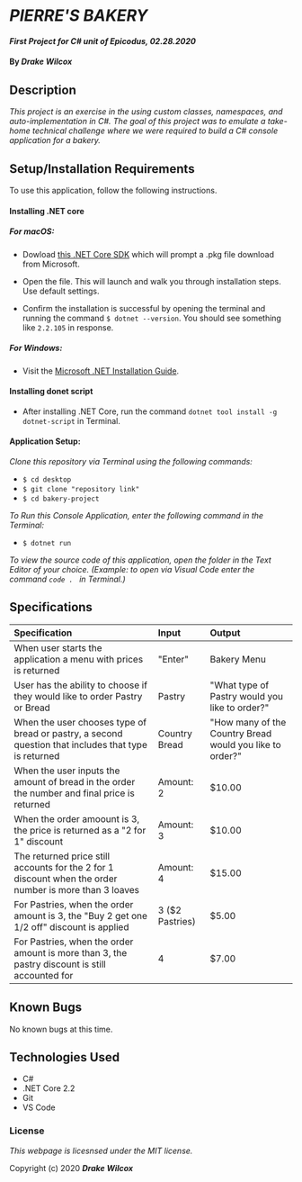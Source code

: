 # _PIERRE'S BAKERY_

#### _First Project for C# unit of Epicodus, 02.28.2020_

#### By _**Drake Wilcox**_

## Description

_This project is an exercise in the using custom classes, namespaces, and auto-implementation in C#. The goal of this project was to emulate a take-home technical challenge where we were required to build a C# console application for a bakery._

## Setup/Installation Requirements

To use this application, follow the following instructions. 

#### Installing .NET core

##### For macOS: 

* Dowload [this .NET Core SDK](https://dotnet.microsoft.com/download/thank-you/dotnet-sdk-2.2.106-macos-x64-installer) which will prompt a .pkg file download from Microsoft.

* Open the file. This will launch and walk you through installation steps. Use default settings. 

* Confirm the installation is successful by opening the terminal and running the command ``$ dotnet --version``. You should see something like ``2.2.105`` in response.

##### For Windows: 
* Visit the [Microsoft .NET Installation Guide](https://docs.microsoft.com/en-us/dotnet/framework/install/).

#### Installing donet script

* After installing .NET Core, run the command `` dotnet tool install -g dotnet-script `` in Terminal. 

#### Application Setup:
_Clone this repository via Terminal using the following commands:_
* ``$ cd desktop``
* ``$ git clone "repository link" ``
* ``$ cd bakery-project``

_To Run this Console Application, enter the following command in the Terminal:_

* ``$ dotnet run``

_To view the source code of this application, open the folder in the Text Editor of your choice. (Example: to open via Visual Code enter the command ``code . `` in Terminal.)_


## Specifications

| Specification | Input | Output |
|:--------------|:------|:-------|
| When user starts the application a menu with prices is returned | "Enter" | Bakery Menu|
| User has the ability to choose if they would like to order Pastry or Bread | Pastry | "What type of Pastry would you like to order?"
| When the user chooses type of bread or pastry, a second question that includes that type is returned | Country Bread | "How many of the Country Bread would you like to order?" |
| When the user inputs the amount of bread in the order the number and final price is returned | Amount: 2 | $10.00 |
| When the order amoount is 3, the price is returned as a "2 for 1" discount | Amount: 3 | $10.00 |
| The returned price still accounts for the 2 for 1 discount when the order number is more than 3 loaves | Amount: 4 | $15.00 |
| For Pastries, when the order amount is 3, the "Buy 2 get one 1/2 off" discount is applied | 3 ($2 Pastries) | $5.00 |
| For Pastries, when the order amount is more than 3, the pastry discount is still accounted for | 4 | $7.00 | 

## Known Bugs
No known bugs at this time. 

## Technologies Used

* C#
* .NET Core 2.2
* Git
* VS Code

### License

*This webpage is licesnsed under the MIT license.*

Copyright (c) 2020 **_Drake Wilcox_**